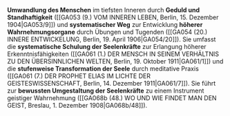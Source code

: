 
**Umwandlung des Menschen** im tiefsten Inneren durch **Geduld und Standhaftigkeit** ([[GA053 (9.) VOM INNEREN LEBEN, Berlin, 15. Dezember 1904|GA053/9]]) und **systematischer Weg** zur Entwicklung **höherer Wahrnehmungsorgane** durch Übungen und Tugenden ([[GA054 (20.) INNERE ENTWICKELUNG, Berlin, 19. April 1906|GA054/20]]). Sie umfasst die **systematische Schulung der Seelenkräfte** zur Erlangung höherer Erkenntnisfähigkeiten ([[GA061 (1.) DER MENSCH IN SEINEM VERHÄLTNIS ZU DEN ÜBERSINNLICHEN WELTEN, Berlin, 19. Oktober 1911|GA061/1]]) und die **stufenweise Transformation der Seele** durch meditative Praxis ([[GA061 (7.) DER PROPHET ELIAS IM LICHTE DER GEISTESWISSENSCHAFT, Berlin, 14. Dezember 1911|GA061/7]]). Sie führt zur **bewussten Umgestaltung der Seelenkräfte** zu einem Instrument geistiger Wahrnehmung ([[GA068b (48.) WO UND WIE FINDET MAN DEN GEIST, Breslau, 1. Dezember 1908|GA068b/48]]).
